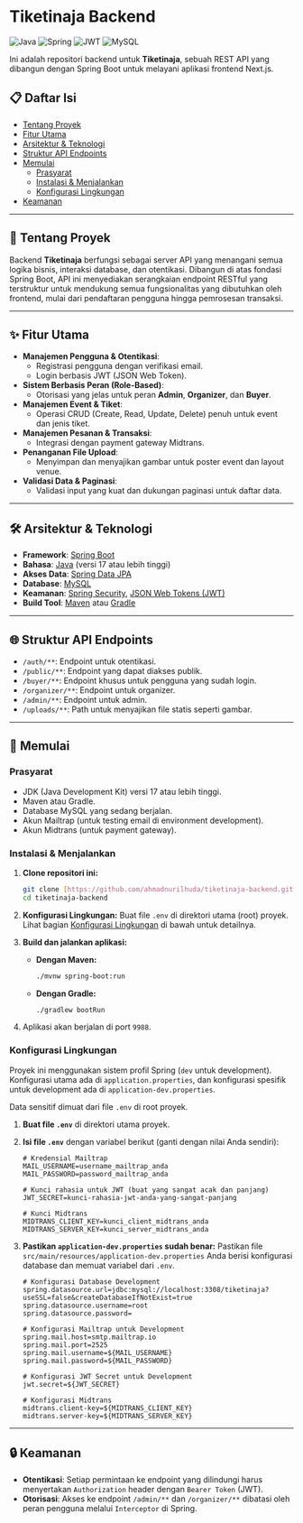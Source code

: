 # Tiketinaja Backend

![Java](https://img.shields.io/badge/java-%23ED8B00.svg?style=for-the-badge&logo=openjdk&logoColor=white)
![Spring](https://img.shields.io/badge/spring-%236DB33F.svg?style=for-the-badge&logo=spring&logoColor=white)
![JWT](https://img.shields.io/badge/JWT-black?style=for-the-badge&logo=JSON%20web%20tokens)
![MySQL](https://img.shields.io/badge/mysql-%2300f.svg?style=for-the-badge&logo=mysql&logoColor=white)

Ini adalah repositori backend untuk **Tiketinaja**, sebuah REST API yang dibangun dengan Spring Boot untuk melayani aplikasi frontend Next.js.

## 📋 Daftar Isi

- [Tentang Proyek](#tentang-proyek)
- [Fitur Utama](#fitur-utama)
- [Arsitektur & Teknologi](#arsitektur--teknologi)
- [Struktur API Endpoints](#struktur-api-endpoints)
- [Memulai](#memulai)
  - [Prasyarat](#prasyarat)
  - [Instalasi & Menjalankan](#instalasi--menjalankan)
  - [Konfigurasi Lingkungan](#konfigurasi-lingkungan)
- [Keamanan](#keamanan)

---

## 🚀 Tentang Proyek

Backend **Tiketinaja** berfungsi sebagai server API yang menangani semua logika bisnis, interaksi database, dan otentikasi. Dibangun di atas fondasi Spring Boot, API ini menyediakan serangkaian endpoint RESTful yang terstruktur untuk mendukung semua fungsionalitas yang dibutuhkan oleh frontend, mulai dari pendaftaran pengguna hingga pemrosesan transaksi.

---

## ✨ Fitur Utama

-   **Manajemen Pengguna & Otentikasi**:
    -   Registrasi pengguna dengan verifikasi email.
    -   Login berbasis JWT (JSON Web Token).
-   **Sistem Berbasis Peran (Role-Based)**:
    -   Otorisasi yang jelas untuk peran **Admin**, **Organizer**, dan **Buyer**.
-   **Manajemen Event & Tiket**:
    -   Operasi CRUD (Create, Read, Update, Delete) penuh untuk event dan jenis tiket.
-   **Manajemen Pesanan & Transaksi**:
    -   Integrasi dengan payment gateway Midtrans.
-   **Penanganan File Upload**:
    -   Menyimpan dan menyajikan gambar untuk poster event dan layout venue.
-   **Validasi Data & Paginasi**:
    -   Validasi input yang kuat dan dukungan paginasi untuk daftar data.

---

## 🛠️ Arsitektur & Teknologi

-   **Framework**: [Spring Boot](https://spring.io/projects/spring-boot)
-   **Bahasa**: [Java](https://www.java.com/) (versi 17 atau lebih tinggi)
-   **Akses Data**: [Spring Data JPA](https://spring.io/projects/spring-data-jpa)
-   **Database**: [MySQL](https://www.mysql.com/)
-   **Keamanan**: [Spring Security](https://spring.io/projects/spring-security), [JSON Web Tokens (JWT)](https://jwt.io/)
-   **Build Tool**: [Maven](https://maven.apache.org/) atau [Gradle](https://gradle.org/)

---

## 🌐 Struktur API Endpoints

-   `/auth/**`: Endpoint untuk otentikasi.
-   `/public/**`: Endpoint yang dapat diakses publik.
-   `/buyer/**`: Endpoint khusus untuk pengguna yang sudah login.
-   `/organizer/**`: Endpoint untuk organizer.
-   `/admin/**`: Endpoint untuk admin.
-   `/uploads/**`: Path untuk menyajikan file statis seperti gambar.

---

## 🏁 Memulai

### Prasyarat

-   JDK (Java Development Kit) versi 17 atau lebih tinggi.
-   Maven atau Gradle.
-   Database MySQL yang sedang berjalan.
-   Akun Mailtrap (untuk testing email di environment development).
-   Akun Midtrans (untuk payment gateway).

### Instalasi & Menjalankan

1.  **Clone repositori ini:**
    ```bash
    git clone [https://github.com/ahmadnurilhuda/tiketinaja-backend.git](https://github.com/ahmadnurilhuda/tiketinaja-backend.git)
    cd tiketinaja-backend
    ```

2.  **Konfigurasi Lingkungan:**
    Buat file `.env` di direktori utama (root) proyek. Lihat bagian [Konfigurasi Lingkungan](#konfigurasi-lingkungan) di bawah untuk detailnya.

3.  **Build dan jalankan aplikasi:**
    -   **Dengan Maven:**
        ```bash
        ./mvnw spring-boot:run
        ```
    -   **Dengan Gradle:**
        ```bash
        ./gradlew bootRun
        ```

4.  Aplikasi akan berjalan di port `9988`.

### Konfigurasi Lingkungan

Proyek ini menggunakan sistem profil Spring (`dev` untuk development). Konfigurasi utama ada di `application.properties`, dan konfigurasi spesifik untuk development ada di `application-dev.properties`.

Data sensitif dimuat dari file `.env` di root proyek.

1.  **Buat file `.env`** di direktori utama proyek.

2.  **Isi file `.env`** dengan variabel berikut (ganti dengan nilai Anda sendiri):
    ```env
    # Kredensial Mailtrap
    MAIL_USERNAME=username_mailtrap_anda
    MAIL_PASSWORD=password_mailtrap_anda

    # Kunci rahasia untuk JWT (buat yang sangat acak dan panjang)
    JWT_SECRET=kunci-rahasia-jwt-anda-yang-sangat-panjang

    # Kunci Midtrans
    MIDTRANS_CLIENT_KEY=kunci_client_midtrans_anda
    MIDTRANS_SERVER_KEY=kunci_server_midtrans_anda
    ```

3.  **Pastikan `application-dev.properties` sudah benar:**
    Pastikan file `src/main/resources/application-dev.properties` Anda berisi konfigurasi database dan memuat variabel dari `.env`.
    ```properties
    # Konfigurasi Database Development
    spring.datasource.url=jdbc:mysql://localhost:3308/tiketinaja?useSSL=false&createDatabaseIfNotExist=true
    spring.datasource.username=root
    spring.datasource.password=

    # Konfigurasi Mailtrap untuk Development
    spring.mail.host=smtp.mailtrap.io
    spring.mail.port=2525
    spring.mail.username=${MAIL_USERNAME}
    spring.mail.password=${MAIL_PASSWORD}

    # Konfigurasi JWT Secret untuk Development
    jwt.secret=${JWT_SECRET}

    # Konfigurasi Midtrans
    midtrans.client-key=${MIDTRANS_CLIENT_KEY}
    midtrans.server-key=${MIDTRANS_SERVER_KEY}
    ```

---

## 🔒 Keamanan

-   **Otentikasi**: Setiap permintaan ke endpoint yang dilindungi harus menyertakan `Authorization` header dengan `Bearer Token` (JWT).
-   **Otorisasi**: Akses ke endpoint `/admin/**` dan `/organizer/**` dibatasi oleh peran pengguna melalui `Interceptor` di Spring.
